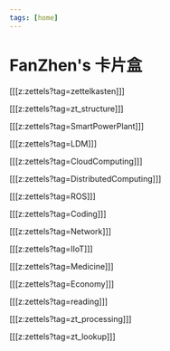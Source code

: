 ```yaml
---
tags: [home]
---
```


# FanZhen's 卡片盒

[[[z:zettels?tag=zettelkasten]]]

[[[z:zettels?tag=zt_structure]]]

[[[z:zettels?tag=SmartPowerPlant]]]

[[[z:zettels?tag=LDM]]]

[[[z:zettels?tag=CloudComputing]]]

[[[z:zettels?tag=DistributedComputing]]]

[[[z:zettels?tag=ROS]]]

[[[z:zettels?tag=Coding]]]

[[[z:zettels?tag=Network]]]

[[[z:zettels?tag=IIoT]]]

[[[z:zettels?tag=Medicine]]]

[[[z:zettels?tag=Economy]]]

[[[z:zettels?tag=reading]]]

[[[z:zettels?tag=zt_processing]]]

[[[z:zettels?tag=zt_lookup]]]
